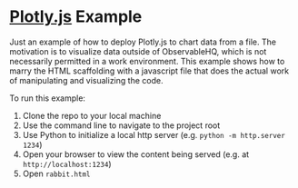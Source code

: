 # [Plotly.js](https://plotly.com/javascript/) Example

Just an example of how to deploy Plotly.js to chart data from a file. The motivation is to visualize data outside of ObservableHQ, which is not necessarily permitted in a work environment. This example shows how to marry the HTML scaffolding with a javascript file that does the actual work of manipulating and visualizing the code.

To run this example:

1. Clone the repo to your local machine
2. Use the command line to navigate to the project root
3. Use Python to initialize a local http server (e.g. `python -m http.server 1234`)
4. Open your browser to view the content being served (e.g. at `http://localhost:1234`)
5. Open `rabbit.html`
